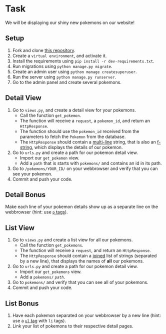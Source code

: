 # Task

We will be displaying our shiny new pokemons on our website!

## Setup

1. Fork and clone [this repository](https://github.com/JoinCODED/TASK-Django-M4-Views-and-URLs).
2. Create a `virtual environment`, and activate it.
3. Install the requirements using `pip install -r dev-requirements.txt`.
4. Run migrations using `python manage.py migrate`.
5. Create an admin user using `python manage createsuperuser`.
6. Run the server using `python manage.py runserver`.
7. Go to the admin panel and create several pokemons.

## Detail View

1. Go to `views.py`, and create a detail view for your pokemons.
   - Call the function `get_pokemon`.
   - The function will receive a `request`, a `pokemon_id`, and return an `HttpResponse`.
   - The function should use the `pokemon_id` received from the parameters to fetch the `Pokemon` from the database.
   - The `HttpResponse` should contain a [multi-line](https://www.programiz.com/python-programming/examples/multiline-string) string, that is also an [f-string](https://realpython.com/python-f-strings/#f-strings-a-new-and-improved-way-to-format-strings-in-python), which displays the details of our pokemon.
2. Go to `urls.py` and create a path for our pokemon detail view.
   - Import our `get_pokemon` view.
   - Add a `path` that is starts with `pokemons/` and contains an id in its path.
3. Go to `/pokemons/YOUR_ID/` on your webbrowser and verify that you can see your pokemon.
4. Commit and push your code.

## Detail Bonus

Make each line of your pokemon details show up as a separate line on the webbrowser (hint: use [`p` tags](https://www.w3schools.com/tags/tag_p.asp)).

## List View

1. Go to `views.py` and create a list view for all our pokemons.
   - Call the function `get_pokemons`.
   - The function will receive a `request`, and return an `HttpResponse`.
   - The `HttpResponse` should contain a [joined](https://www.programiz.com/python-programming/methods/string/join) list of strings (separated by a new line), that displays the names of **all** our pokemons.
2. Go to `urls.py` and create a path for our pokemon detail view.
   - Import our `get_pokemons` view.
   - Add a `pokemons/` _`path`_.
3. Go to `pokemons/` and verify that you can see all of your pokemons.
4. Commit and push your code.

## List Bonus

1. Have each pokemon separated on your webbrowser by a new line (hint: use a [`ul` tag](https://www.w3schools.com/tags/tag_ul.asp) with `li` tags).
2. Link your list of pokemons to their respective detail pages.
